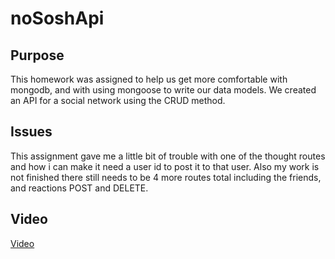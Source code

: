 # noSoshApi

## Purpose

This homework was assigned to help us get more comfortable with mongodb, and with using mongoose to write our data models. We created an API for a social network using the CRUD method.

## Issues

This assignment gave me a little bit of trouble with one of the thought routes and how i can make it need a user id to post it to that user. Also my work is not finished there still needs to be 4 more routes total including the friends, and reactions POST and DELETE.



## Video

[Video](https://drive.google.com/file/d/1DqaU-UOdGVwzH4opZofVIkcWEUQXcCZ5/view)